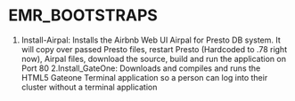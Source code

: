 # EMR_BOOTSTRAPS

1. Install-Airpal: Installs the Airbnb Web UI Airpal for Presto DB system. It will copy over passed Presto files, restart Presto (Hardcoded to .78 right now), Airpal files, download the source, build and run the application on Port 80
2.Install_GateOne:  Downloads and compiles and runs the HTML5 Gateone Terminal application so a person can log into their cluster without a terminal application 

